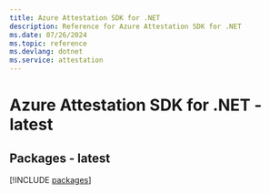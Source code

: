 ```yaml
---
title: Azure Attestation SDK for .NET
description: Reference for Azure Attestation SDK for .NET
ms.date: 07/26/2024
ms.topic: reference
ms.devlang: dotnet
ms.service: attestation
---
```

# Azure Attestation SDK for .NET - latest
## Packages - latest
[!INCLUDE [packages](attestation-index.md)]